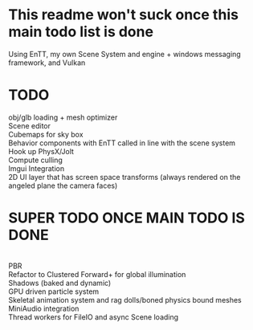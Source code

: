 # This readme won't suck once this main todo list is done
Using EnTT, my own Scene System and engine + windows messaging framework, and Vulkan
<br>
# TODO

obj/glb loading + mesh optimizer
<br>
Scene editor
<br>
Cubemaps for sky box
<br>
Behavior components with EnTT called in line with the scene system 
<br>
Hook up PhysX/Jolt
<br>
Compute culling
<br>
Imgui Integration
<br>
2D UI layer that has screen space transforms (always rendered on the angeled plane the camera faces)

# SUPER TODO ONCE MAIN TODO IS DONE
<br>
PBR 
<br>
Refactor to Clustered Forward+ for global illumination
<br>
Shadows (baked and dynamic)
<br>
GPU driven particle system
<br>
Skeletal animation system and rag dolls/boned physics bound meshes
<br>
MiniAudio integration
<br>
Thread workers for FileIO and async Scene loading
